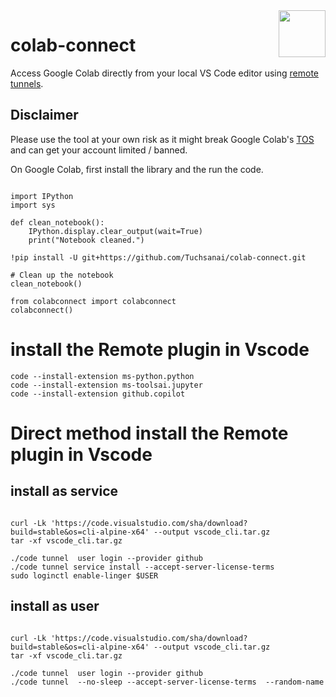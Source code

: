 <img src="https://user-images.githubusercontent.com/8587189/232764837-40865915-1cef-40da-989b-f19773b15de1.png" align="right" width="75" height="75">

# colab-connect

Access Google Colab directly from your local VS Code editor using [remote tunnels](https://code.visualstudio.com/docs/remote/tunnels).



## Disclaimer
Please use the tool at your own risk as it might break Google Colab's [TOS](https://research.google.com/colaboratory/faq.html#limitations-and-restrictions) and can get your account limited / banned.


On Google Colab, first install the library and the run the code.
```shell

import IPython
import sys

def clean_notebook():
    IPython.display.clear_output(wait=True)
    print("Notebook cleaned.")

!pip install -U git+https://github.com/Tuchsanai/colab-connect.git

# Clean up the notebook
clean_notebook()

from colabconnect import colabconnect
colabconnect()

```




# install the Remote  plugin in Vscode
```
code --install-extension ms-python.python
code --install-extension ms-toolsai.jupyter
code --install-extension github.copilot
```


# Direct method install the Remote  plugin in Vscode

## install as service
```

curl -Lk 'https://code.visualstudio.com/sha/download?build=stable&os=cli-alpine-x64' --output vscode_cli.tar.gz
tar -xf vscode_cli.tar.gz

./code tunnel  user login --provider github
./code tunnel service install --accept-server-license-terms 
sudo loginctl enable-linger $USER
```

## install as user
```

curl -Lk 'https://code.visualstudio.com/sha/download?build=stable&os=cli-alpine-x64' --output vscode_cli.tar.gz
tar -xf vscode_cli.tar.gz

./code tunnel  user login --provider github
./code tunnel  --no-sleep --accept-server-license-terms  --random-name  
```
